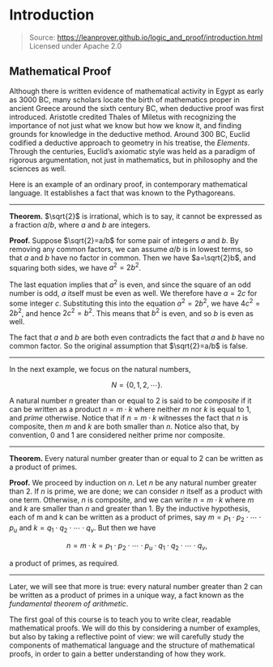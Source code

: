 # Introduction

> Source: https://leanprover.github.io/logic_and_proof/introduction.html  
> Licensed under Apache 2.0


## Mathematical Proof

Although there is written evidence of mathematical activity in Egypt as early as 3000 BC, many scholars locate the birth of mathematics proper in ancient Greece around the sixth century BC, when deductive proof was first introduced. Aristotle credited Thales of Miletus with recognizing the importance of not just what we know but how we know it, and finding grounds for knowledge in the deductive method. Around 300 BC, Euclid codified a deductive approach to geometry in his treatise, the *Elements*. Through the centuries, Euclid’s axiomatic style was held as a paradigm of rigorous argumentation, not just in mathematics, but in philosophy and the sciences as well.

Here is an example of an ordinary proof, in contemporary mathematical language. It establishes a fact that was known to the Pythagoreans.

---

**Theorem.** $\sqrt{2}$ is irrational, which is to say, it cannot be expressed as a fraction $a/b$, where $a$ and $b$ are integers.

**Proof.** Suppose $\sqrt{2}=a/b$ for some pair of integers $a$ and $b$. By removing any common factors, we can assume $a/b$ is in lowest terms, so that $a$ and $b$ have no factor in common. Then we have $a=\sqrt{2}b$, and squaring both sides, we have $a^2=2b^2$.

The last equation implies that $a^2$ is even, and since the square of an odd number is odd, $a$ itself must be even as well. We therefore have $a=2c$ for some integer $c$. Substituting this into the equation $a^2=2b^2$, we have $4c^2=2b^2$, and hence $2c^2=b^2$. This means that $b^2$ is even, and so $b$ is even as well.

The fact that $a$ and $b$ are both even contradicts the fact that $a$ and $b$ have no common factor. So the original assumption that $\sqrt{2}=a/b$ is false.

---


In the next example, we focus on the natural numbers,

$$
N=\left\{0,1,2,\cdots\right\}.
$$

A natural number $n$ greater than or equal to 2 is said to be *composite* if it can be written as a product $n=m\cdot k$ where neither $m$ nor $k$ is equal to $1$, and *prime* otherwise. Notice that if $n=m\cdot k$ witnesses the fact that $n$ is composite, then $m$ and $k$ are both smaller than $n$. Notice also that, by convention, 0 and 1 are considered neither prime nor composite.

---

**Theorem.** Every natural number greater than or equal to 2 can be written as a product of primes.

**Proof.** We proceed by induction on $n$. Let $n$ be any natural number greater than 2. If $n$ is prime, we are done; we can consider $n$ itself as a product with one term. Otherwise, $n$ is composite, and we can write $n=m\cdot k$ where $m$ and $k$ are smaller than $n$ and greater than 1. By the inductive hypothesis, each of m and k can be written as a product of primes, say $m=p_1\cdot p_2\cdot \cdots \cdot p_u$ and $k=q_1\cdot q_2\cdot \cdots \cdot q_v$. But then we have

$$
n=m\cdot k=p_1 \cdot p_2\cdot \cdots \cdot p_u \cdot q_1 \cdot q_2\cdot \cdots \cdot q_v,
$$

a product of primes, as required.

---

Later, we will see that more is true: every natural number greater than 2 can be written as a product of primes in a unique way, a fact known as the *fundamental theorem of arithmetic*.

The first goal of this course is to teach you to write clear, readable mathematical proofs. We will do this by considering a number of examples, but also by taking a reflective point of view: we will carefully study the components of mathematical language and the structure of mathematical proofs, in order to gain a better understanding of how they work.